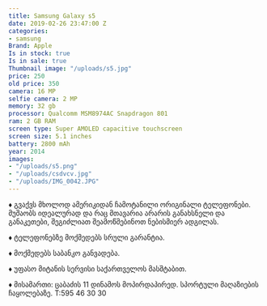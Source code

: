 ```yaml
---
title: Samsung Galaxy s5
date: 2019-02-26 23:47:00 Z
categories:
- samsung
Brand: Apple
Is in stock: true
Is in sale: true
Thumbnail image: "/uploads/s5.jpg"
price: 250
old price: 350
camera: 16 MP
selfie camera: 2 MP
memory: 32 gb
processor: Qualcomm MSM8974AC Snapdragon 801
ram: 2 GB RAM
screen type: Super AMOLED capacitive touchscreen
screen size: 5.1 inches
battery: 2800 mAh
year: 2014
images:
- "/uploads/s5.png"
- "/uploads/csdvcv.jpg"
- "/uploads/IMG_0042.JPG"
---
```


♦️ გვაქვს მხოლოდ ამერიკიდან ჩამოტანილი ორიგინალი ტელეფონები. მუშაობს იდეალურად და რაც მთავარია არარის განახსნელი და განაკეთები, შეგიძლიათ შეამოწმებინოთ ნებისმიერ ადგილას.

♦️ ტელეფონებზე მოქმედებს სრული გარანტია.

♦️ მოქმედებს საბანკო განვადება.

♦️ უფასო მიტანის სერვისი საქართველოს მასშტაბით.

♦️ მისამართი: ცაბაძის 11 დინამოს მოპირდაპირედ. სპორტული მაღაზიების ჩაყოლებაზე. T:595 46 30 30